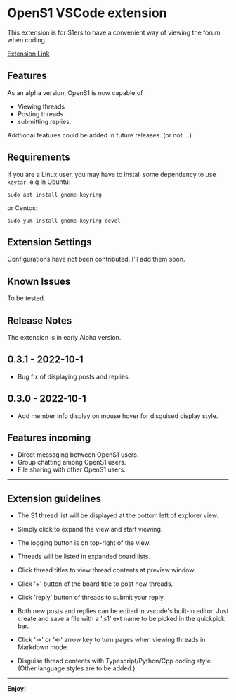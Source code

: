 # OpenS1 VSCode extension
This extension is for S1ers to have a convenient way of viewing the forum when coding.

[Extension Link](https://marketplace.visualstudio.com/items?itemName=nessaj.opens1)

## Features

As an alpha version, OpenS1 is now capable of 
 - Viewing threads 
 - Posting threads 
 - submitting replies.

Addtional features could be added in future releases. (or not ...)


## Requirements

If you are a Linux user, you may have to install some dependency to use `keytar`.
e.g in Ubuntu:
```
sudo apt install gnome-keyring
```
or Centos:
```
sudo yum install gnome-keyring-devel
```


## Extension Settings

Configurations have not been contributed. I'll add them soon.

## Known Issues

To be tested.

## Release Notes

The extension is in early Alpha version.

## 0.3.1 - 2022-10-1

- Bug fix of displaying posts and replies.



## 0.3.0 - 2022-10-1

- Add member info display on mouse hover for disguised display style.



## Features incoming

- Direct messaging between OpenS1 users.
- Group chatting among OpenS1 users.
- File sharing with other OpenS1 users.

---

## Extension guidelines

 - The S1 thread list will be displayed at the bottom left of explorer view. 

 - Simply click to expand the view and start viewing.

 - The logging button is on top-right of the view.

 - Threads will be listed in expanded board lists.

 - Click thread titles to view thread contents at preview window.

 - Click '+' button of the board title to post new threads.

 - Click 'reply' button of threads to submit your reply.

 - Both new posts and replies can be edited in vscode's built-in editor. 
 Just create and save a file with a '.s1' ext name to be picked in the quickpick bar.

 - Click '->' or '<-' arrow key to turn pages when viewing threads in Markdown mode.

 - Disguise thread contents with Typescript/Python/Cpp coding style. (Other language styles are to be added.)
----

**Enjoy!**
